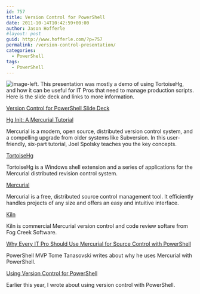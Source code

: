 ```yaml
---
id: 757
title: Version Control for PowerShell
date: 2011-10-14T10:42:59+00:00
author: Jason Hofferle
#layout: post
guid: http://www.hofferle.com/?p=757
permalink: /version-control-presentation/
categories:
  - PowerShell
tags:
  - PowerShell
---
```

![image-left](http://powershellgroup.org/tampa.fl). This presentation was mostly a demo of using TortoiseHg, and how it can be useful for IT Pros that need to manage production scripts. Here is the slide deck and links to more information.

[Version Control for PowerShell Slide Deck](https://drive.google.com/open?id=1ESDVbrji0Fy-gaL5mXJ80FmeoTxCKRjA)

[Hg Init: A Mercurial Tutorial](http://hginit.com/)
  
Mercurial is a modern, open source, distributed version control system, and a compelling upgrade from older systems like Subversion. In this user-friendly, six-part tutorial, Joel Spolsky teaches you the key concepts.

[TortoiseHg](http://tortoisehg.bitbucket.org/)
  
TortoiseHg is a Windows shell extension and a series of applications for the Mercurial distributed revision control system.

[Mercurial](http://mercurial.selenic.com/)
  
Mercurial is a free, distributed source control management tool. It efficiently handles projects of any size and offers an easy and intuitive interface.

[Kiln](http://www.fogcreek.com/kiln/)
  
Kiln is commercial Mercurial version control and code review softare from Fog Creek Software.

[Why Every IT Pro Should Use Mercurial for Source Control with PowerShell](http://powertoe.wordpress.com/2010/12/12/why-every-it-pro-should-use-mercurial-for-source-control-with-their-powershell-scripts/)
  
PowerShell MVP Tome Tanasovski writes about why he uses Mercurial with PowerShell.

[Using Version Control for PowerShell](http://www.hofferle.com/?p=666)
  
Earlier this year, I wrote about using version control with PowerShell.